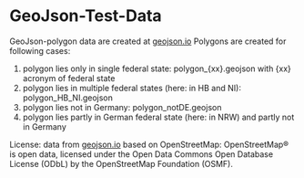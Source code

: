 # GeoJson-Test-Data

GeoJson-polygon data are created at [geojson.io](http://geojson.io/)
Polygons are created for following cases:

1. polygon lies only in single federal state: polygon\_{xx}.geojson with {xx} acronym of federal state
1. polygon lies in multiple federal states (here: in HB and NI): polygon_HB_NI.geojson
1. polygon lies not in Germany: polygon_notDE.geojson
1. polygon lies partly in German federal state (here: in NRW) and partly not in Germany

License:
data from [geojson.io](http://geojson.io/) based on OpenStreetMap:
OpenStreetMap® is open data, licensed under the Open Data Commons Open Database License (ODbL) by the OpenStreetMap Foundation (OSMF).

